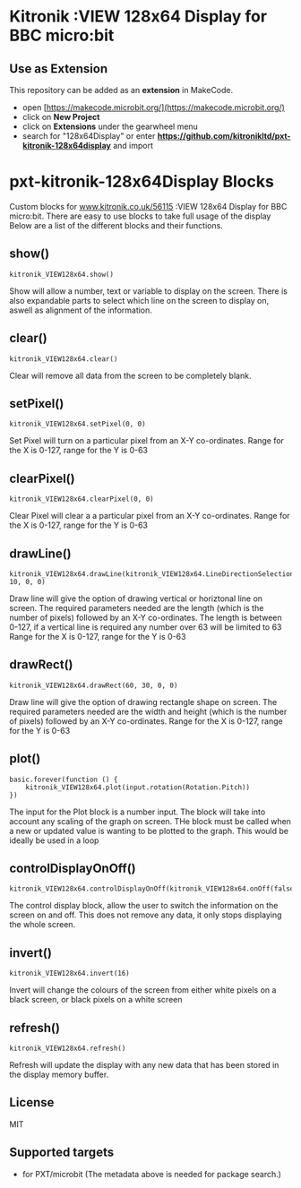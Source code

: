 
# Kitronik :VIEW 128x64 Display for BBC micro:bit

## Use as Extension

This repository can be added as an **extension** in MakeCode.

* open [https://makecode.microbit.org/](https://makecode.microbit.org/)
* click on **New Project**
* click on **Extensions** under the gearwheel menu
* search for "128x64Display" or enter **https://github.com/kitronikltd/pxt-kitronik-128x64display** and import

# pxt-kitronik-128x64Display Blocks

Custom blocks for www.kitronik.co.uk/56115 :VIEW 128x64 Display for BBC micro:bit.  There are easy to use blocks to take full usage of the display
Below are a list of the different blocks and their functions.

## show()
```blocks
kitronik_VIEW128x64.show()
```
Show will allow a number, text or variable to display on the screen.  There is also expandable parts to select which line on the screen to display on, aswell as alignment of the information.

## clear()
```blocks
kitronik_VIEW128x64.clear()
```
Clear will remove all data from the screen to be completely blank.

## setPixel()
```blocks
kitronik_VIEW128x64.setPixel(0, 0)
```
Set Pixel will turn on a particular pixel from an X-Y co-ordinates. Range for the X is 0-127, range for the Y is 0-63

## clearPixel()
```blocks
kitronik_VIEW128x64.clearPixel(0, 0)
```
Clear Pixel will clear a a particular pixel from an X-Y co-ordinates. Range for the X is 0-127, range for the Y is 0-63

## drawLine()
```blocks
kitronik_VIEW128x64.drawLine(kitronik_VIEW128x64.LineDirectionSelection.horiztonal, 10, 0, 0)
```
Draw line will  give the option of drawing vertical or horiztonal line on screen.  The required parameters needed are the length (which is the number of pixels) followed by an X-Y co-ordinates.
The length is between 0-127, if a vertical line is required any number over 63 will be limited to 63
Range for the X is 0-127, range for the Y is 0-63

## drawRect()
```blocks
kitronik_VIEW128x64.drawRect(60, 30, 0, 0)
```
Draw line will  give the option of drawing rectangle shape on screen.  The required parameters needed are the width and height (which is the number of pixels) followed by an X-Y co-ordinates.
Range for the X is 0-127, range for the Y is 0-63

## plot()
```blocks
basic.forever(function () {
    kitronik_VIEW128x64.plot(input.rotation(Rotation.Pitch))
})
```
The input for the Plot block is a number input.  The block will take into account any scaling of the graph on screen.  THe block must be called when a new or updated value is wanting to be plotted to the graph.
This would be ideally be used in a loop

## controlDisplayOnOff()
```blocks
kitronik_VIEW128x64.controlDisplayOnOff(kitronik_VIEW128x64.onOff(false))
```
The control display block, allow the user to switch the information on the screen on and off.  This does not remove any data, it only stops displaying the whole screen.
## invert()
```blocks
kitronik_VIEW128x64.invert(16)
```
Invert will change the colours of the screen from either white pixels on a black screen, or black pixels on a white screen

## refresh()
```blocks
kitronik_VIEW128x64.refresh()
```
Refresh will update the display with any new data that has been stored in the display memory buffer.

## License

MIT

## Supported targets

* for PXT/microbit
(The metadata above is needed for package search.)